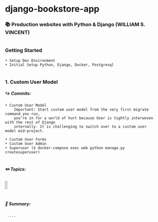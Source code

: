 # django-bookstore-app 
### 📚 Production websites with Python & Django (WILLIAM S. VINCENT) 
#
 ### Getting Started
    • Setup Dev Environment
    • Initial Setup Python, Django, Docker, Postgresql
 #
 ### 1. Custom User Model
  ##### ↪️ Commits:
    • Custom User Model
        Important: Start custom user model from the very first migrate command you run,
        you’re in for a world of hurt because User is tightly interwoven with the rest of Django
        internally. It is challenging to switch over to a custom user model mid-project.
        
    • Custom User Forms
    • Custom User Admin
    • Superuser ($ docker-compose exec web python manage.py createsuperuser)
    
  #  
  ##### ✏️ Topics:
    📌 
    📌 

  
  # 
  ##### 📄 Summary:
     ....
 
